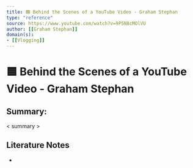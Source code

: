 ```yaml
---
title: 🟦 Behind the Scenes of a YouTube Video - Graham Stephan
type: "reference"
source: https://www.youtube.com/watch?v=9P5N8cMOlVU
author: [[Graham Stephan]]
domain(s):
- [[Vlogging]]
---
```

# 🟦 Behind the Scenes of a YouTube Video - Graham Stephan

## Summary:

< summary >

## Literature Notes

- 
